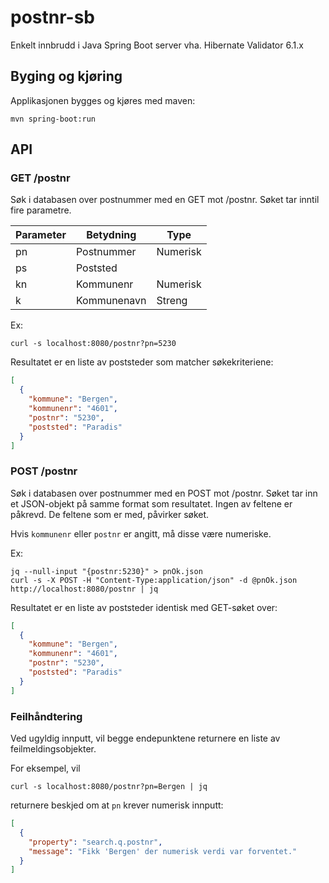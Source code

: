 # postnr-sb
Enkelt innbrudd i Java Spring Boot server vha. Hibernate Validator 6.1.x

## Byging og kjøring

Applikasjonen bygges og kjøres med maven:

```shell
mvn spring-boot:run
```

## API

### GET /postnr

Søk i databasen over postnummer med en GET mot /postnr. Søket tar inntil fire parametre.

| Parameter | Betydning | Type | 
--- | --- | --- |
| pn | Postnummer | Numerisk |
| ps | Poststed | | Streng |
| kn | Kommunenr | Numerisk |
| k | Kommunenavn | Streng |

Ex:
```shell
curl -s localhost:8080/postnr?pn=5230
```

Resultatet er en liste av poststeder som matcher søkekriteriene:

```json
[
  {
    "kommune": "Bergen",
    "kommunenr": "4601",
    "postnr": "5230",
    "poststed": "Paradis"
  }
]
```

### POST /postnr

Søk i databasen over postnummer med en POST mot /postnr. Søket tar inn et JSON-objekt på samme format som resultatet. Ingen av feltene er påkrevd. De feltene som er med, påvirker søket.

Hvis `kommunenr` eller `postnr` er angitt, må disse være numeriske.

Ex:
```shell
jq --null-input "{postnr:5230}" > pnOk.json
curl -s -X POST -H "Content-Type:application/json" -d @pnOk.json http://localhost:8080/postnr | jq
```

Resultatet er en liste av poststeder identisk med GET-søket over:

```json
[
  {
    "kommune": "Bergen",
    "kommunenr": "4601",
    "postnr": "5230",
    "poststed": "Paradis"
  }
]
```

### Feilhåndtering

Ved ugyldig innputt, vil begge endepunktene returnere en liste av feilmeldingsobjekter.

For eksempel, vil
```shell
curl -s localhost:8080/postnr?pn=Bergen | jq
```

returnere beskjed om at `pn` krever numerisk innputt:
```json
[
  {
    "property": "search.q.postnr",
    "message": "Fikk 'Bergen' der numerisk verdi var forventet."
  }
]
```